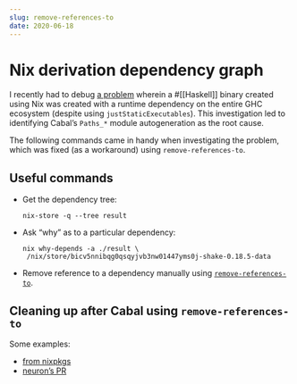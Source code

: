 ```yaml
---
slug: remove-references-to
date: 2020-06-18
---
```


# Nix derivation dependency graph

I recently had to debug [a problem](https://web.archive.org/web/20210125202157/https://github.com/srid/neuron/issues/193) wherein a #[[Haskell]] binary created using Nix was created with a runtime dependency on the entire GHC ecosystem (despite using `justStaticExecutables`). This investigation led to identifying Cabal’s `Paths_*` module autogeneration as the root cause.

The following commands came in handy when investigating the problem, which was fixed (as a workaround) using `remove-references-to`.

## Useful commands

- Get the dependency tree:
    
    ```sh-session
    nix-store -q --tree result
    ```
    
- Ask “why” as to a particular dependency:
    
    ```sh-session
    nix why-depends -a ./result \
     /nix/store/bicv5nnibqg0qsqyjvb3nw01447yms0j-shake-0.18.5-data
    ```
    
- Remove reference to a dependency manually using [`remove-references-to`](https://web.archive.org/web/20210125202157/https://github.com/NixOS/nixpkgs/blob/master/pkgs/build-support/remove-references-to/default.nix).

## Cleaning up after Cabal using `remove-references-to`

Some examples:

- [from nixpkgs](https://web.archive.org/web/20210125202157/https://github.com/NixOS/nixpkgs/blob/46405e7952c4b41ca0ba9c670fe9a84e8a5b3554/pkgs/development/tools/pandoc/default.nix#L13-L28)
- [neuron’s PR](https://web.archive.org/web/20210125202157/https://github.com/srid/neuron/pull/240/files)